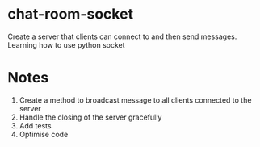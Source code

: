 # chat-room-socket
Create a server that clients can connect to and then send messages. Learning how to use python socket

# Notes

1) Create a method to broadcast message to all clients connected to the server
2) Handle the closing of the server gracefully
3) Add tests
4) Optimise code
